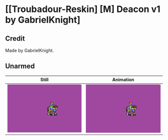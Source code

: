 # [\[Troubadour-Reskin\] \[M\] Deacon v1 by GabrielKnight]

## Credit

Made by GabrielKnight.
	
## Unarmed

| Still | Animation |
| :---: | :-------: |
| ![Unarmed still](./Unarmed_000.png) | ![Unarmed animation](./Unarmed.gif) |
